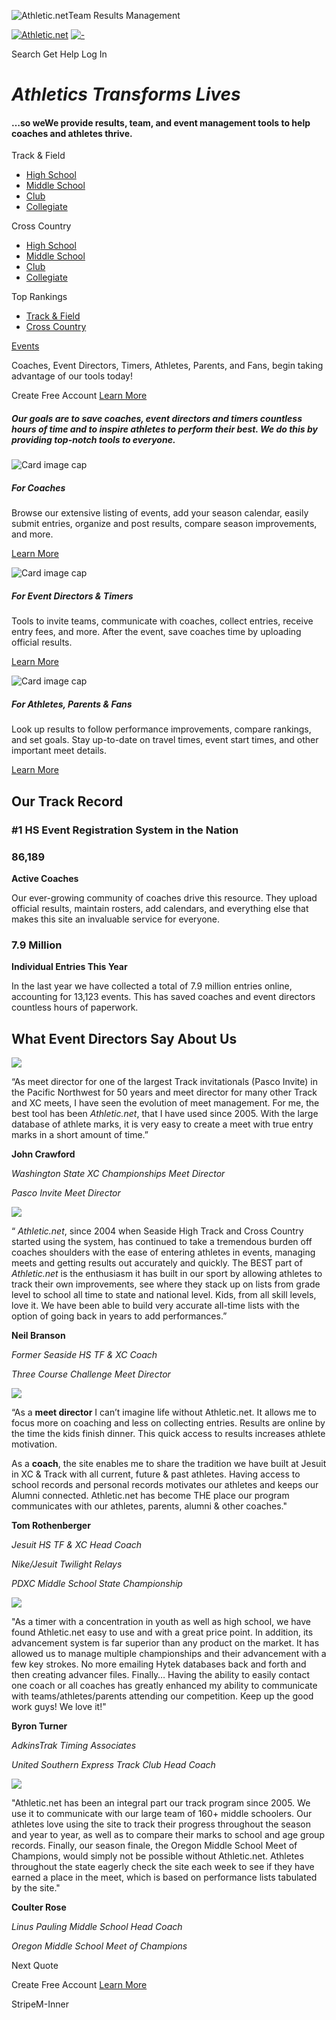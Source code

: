 ![Athletic.net](https://edge.athletic.net/athletic-logos/AthleticNet_Gradient.svg)Team Results Management

[![Athletic.net](https://edge.athletic.net/athletic-logos/AthleticNet_Gradient.svg)](https://www.athletic.net/) [![-](https://edge.athletic.net/athletic-logos/aPlus.svg)](https://support.athletic.net/article/i6hyoj1if1-features-for-athletes-parents-fans?utm_campaign=athletic_plus&utm_medium=web&utm_source=s_header "Your Athletic+ Subscription is not active, click for more info.")

Search Get Help Log In

# _Athletics Transforms Lives_

#### …so weWe provide results, team, and event management tools to help coaches and athletes thrive.

Track & Field


- [High School](https://www.athletic.net/TrackAndField/)
- [Middle School](https://www.athletic.net/TrackAndField/MS/)
- [Club](https://www.athletic.net/TrackAndField/Club/)
- [Collegiate](https://www.athletic.net/TrackAndField/College/)

Cross Country


- [High School](https://www.athletic.net/CrossCountry/)
- [Middle School](https://www.athletic.net/CrossCountry/MS/)
- [Club](https://www.athletic.net/CrossCountry/Club/)
- [Collegiate](https://www.athletic.net/CrossCountry/College/)

Top Rankings


- [Track & Field](https://www.athletic.net/tfx)
- [Cross Country](https://www.athletic.net/CrossCountry/Division/List.aspx?DivID=50281)

[Events](https://www.athletic.net/events)

Coaches, Event Directors, Timers, Athletes, Parents, and Fans, begin taking advantage of our tools today!

Create Free Account [Learn More](https://www.athletic.net/features)

##### Our goals are to save coaches, event directors and timers countless hours of time and to inspire athletes to perform their best. We do this by providing top-notch tools to everyone.

![Card image cap](https://www.athletic.net/images/homepage/For-coaches-525x330-2.jpg)

##### For Coaches

Browse our extensive listing of events, add your season calendar, easily submit entries, organize and post results, compare season improvements, and more.

[Learn More](https://support.athletic.net/article/v6x8r2forj-features-for-coaches)

![Card image cap](https://www.athletic.net/images/homepage/For-meet-directors-525x330.jpg)

##### For Event Directors & Timers

Tools to invite teams, communicate with coaches, collect entries, receive entry fees, and more. After the event, save coaches time by uploading official results.

[Learn More](https://support.athletic.net/article/vqu1tq1k4q-features-for-event-directors-and-timers)

![Card image cap](https://www.athletic.net/images/homepage/For-athletes-525x330.jpg)

##### For Athletes, Parents & Fans

Look up results to follow performance improvements, compare rankings, and set goals. Stay up-to-date on travel times, event start times, and other important meet details.

[Learn More](https://support.athletic.net/article/i6hyoj1if1-features-for-athletes-parents-fans)

## Our Track Record

### \#1 HS Event Registration System in the Nation

### 86,189

**Active Coaches**

Our ever-growing community of coaches drive this resource. They upload official results, maintain rosters, add calendars, and everything else that makes this site an invaluable service for everyone.


### 7.9 Million

**Individual Entries This Year**

In the last year we have collected a total of 7.9 million entries online, accounting for 13,123 events. This has saved coaches and event directors countless hours of paperwork.


## What Event Directors Say About Us

![](https://www.athletic.net/images/homepage/crawford.png)

“As meet director for one of the largest Track invitationals (Pasco Invite) in the Pacific Northwest for 50 years and meet director for many other Track and XC meets, I have seen the evolution of meet management. For me, the best tool has been _Athletic.net_, that I have used since 2005. With the large database of athlete marks, it is very easy to create a meet with true entry marks in a short amount of time.”


**John Crawford**

_Washington State XC Championships Meet Director_

_Pasco Invite Meet Director_

![](https://lh3.googleusercontent.com/3sO4wdge2F0TX1l2Vf72b80DjaBN5YCNebZIQWh8-sGwrYY58mROkCldIoZWKf_j_oUJzEaSOE15bAMSjF2KnNJELaplNJvH7Q=s234-p)

“ _Athletic.net_, since 2004 when Seaside High Track and Cross Country started using the system, has continued to take a tremendous burden off coaches shoulders with the ease of entering athletes in events, managing meets and getting results out accurately and quickly. The BEST part of _Athletic.net_ is the enthusiasm it has built in our sport by allowing athletes to track their own improvements, see where they stack up on lists from grade level to school all time to state and national level. Kids, from all skill levels, love it. We have been able to build very accurate all-time lists with the option of going back in years to add performances.”


**Neil Branson**

_Former Seaside HS TF & XC Coach_

_Three Course Challenge Meet Director_

![](https://lh3.googleusercontent.com/taGQ787l1TmDWywz-TAQq7Ml2Ddm3XT1bb-QjKf_uXS6o1Hh1lTJ-NhSECOeEl12BoX516XiEAFuUYz9-epzxm8=s234-p)

“As a **meet director** I can’t imagine life without Athletic.net. It allows me to focus more on coaching and less on collecting entries. Results are online by the time the kids finish dinner. This quick access to results increases athlete motivation.

As a **coach**, the site enables me to share the tradition we have built at Jesuit in XC & Track with all current, future & past athletes. Having access to school records and personal records motivates our athletes and keeps our Alumni connected. Athletic.net has become THE place our program communicates with our athletes, parents, alumni & other coaches."


**Tom Rothenberger**

_Jesuit HS TF & XC Head Coach_

_Nike/Jesuit Twilight Relays_

_PDXC Middle School State Championship_

![](https://lh3.googleusercontent.com/XZJHpYCTOCUTrkescPOhE53chjBMm6XmQm_fkx3yfz3gUvtLNTpzNsBp3UADiFkQxp7v7nH8DrrXEjNFNe-UOw=s234-p)

"As a timer with a concentration in youth as well as high school, we have found Athletic.net easy to use and with a great price point. In addition, its advancement system is far superior than any product on the market. It has allowed us to manage multiple championships and their advancement with a few key strokes. No more emailing Hytek databases back and forth and then creating advancer files. Finally… Having the ability to easily contact one coach or all coaches has greatly enhanced my ability to communicate with teams/athletes/parents attending our competition. Keep up the good work guys! We love it!"


**Byron Turner**

_AdkinsTrak Timing Associates_

_United Southern Express Track Club Head Coach_

![](https://lh3.googleusercontent.com/QzMXlnfYhtotfDNiM_vpwyRTqg2j_Gt3O1_AwdfBh_HRQfxihA3JMP8-iGNXuuV1vE0sYpaNfFzfVwHbJIdKMX8=s234-p)

"Athletic.net has been an integral part our track program since 2005. We use it to communicate with our large team of 160+ middle schoolers. Our athletes love using the site to track their progress throughout the season and year to year, as well as to compare their marks to school and age group records. Finally, our season finale, the Oregon Middle School Meet of Champions, would simply not be possible without Athletic.net. Athletes throughout the state eagerly check the site each week to see if they have earned a place in the meet, which is based on performance lists tabulated by the site."


**Coulter Rose**

_Linus Pauling Middle School Head Coach_

_Oregon Middle School Meet of Champions_

Next Quote

Create Free Account [Learn More](https://www.athletic.net/features)

StripeM-Inner